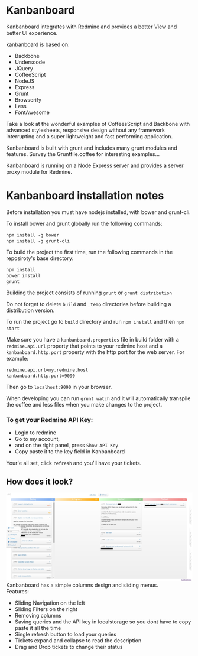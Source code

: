 # Kanbanboard

Kanbanboard integrates with Redmine and provides a better View and better UI experience.

kanbanboard is based on:

* Backbone
* Underscode
* JQuery
* CoffeeScript
* NodeJS
* Express
* Grunt
* Browserify
* Less
* FontAwesome

Take a look at the wonderful examples of CoffeesScript and Backbone with advanced stylesheets, responsive design without any framework interrupting and a super lightweight and fast performing application.

Kanbanboard is built with grunt and includes many grunt modules and features.
Survey the Gruntfile.coffee for interesting examples...

Kanbanboard is running on a Node Express server and provides a server proxy module for Redmine.

# Kanbanboard installation notes

Before installation you must have nodejs installed, with bower and grunt-cli.

To install bower and grunt globally run the following commands:
```
npm install -g bower
npm install -g grunt-cli
```

To build the project the first time, run the following commands in the reposiroty's base directory:
```
npm install
bower install
grunt
```

Building the project consists of running `grunt` or `grunt distribution`

Do not forget to delete `build` and `_temp` directories before building a distribution version.


To run the project go to `build` directory and run `npm install` and then `npm start`

Make sure you have a `kanbanboard.properties` file in build folder with a `redmine.api.url` property that points to your redmine host and a `kanbanboard.http.port` property with the http port for the web server.
For example:
```
redmine.api.url=my.redmine.host
kanbanboard.http.port=9090
```

Then go to `localhost:9090` in your browser.


When developing you can run `grunt watch` and it will automatically transpile the coffee and less files when you make changes to the project.


### To get your Redmine API Key:  
- Login to redmine
- Go to my account,  
- and on the right panel, press `Show API Key`
- Copy paste it to the key field in Kanbanboard

Your'e all set, click `refresh` and you'll have your tickets.


## How does it look?
![Kanbanboard](kanbanboard.jpg)
Kanbanboard has a simple columns design and sliding menus.  
Features:
- Sliding Navigation on the left
- Sliding Filters on the right
- Removing columns
- Saving queries and the API key in localstorage so you dont have to copy paste it all the time
- Single refresh button to load your queries
- Tickets expand and collapse to read the description
- Drag and Drop tickets to change their status


